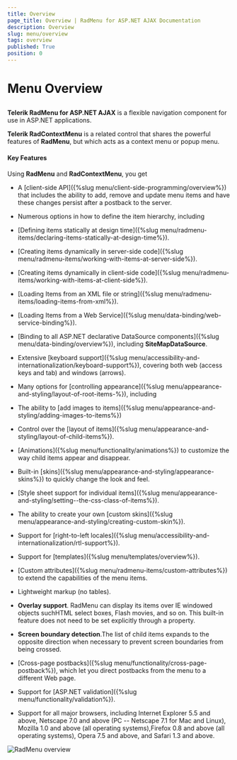 ```yaml
---
title: Overview
page_title: Overview | RadMenu for ASP.NET AJAX Documentation
description: Overview
slug: menu/overview
tags: overview
published: True
position: 0
---
```


# Menu Overview



## 



**Telerik RadMenu for ASP.NET AJAX** is a flexible navigation component for use in ASP.NET applications.

**Telerik RadContextMenu** is a related control that shares the powerful features of **RadMenu**, but which acts as a context menu or popup menu. 

#### Key Features
Using **RadMenu** and **RadContextMenu**, you get

* A [client-side API]({%slug menu/client-side-programming/overview%}) that includes the ability to add, remove and update menu items and have these changes persist after a postback to the server.

* Numerous options in how to define the item hierarchy, including

* [Defining items statically at design time]({%slug menu/radmenu-items/declaring-items-statically-at-design-time%}).

* [Creating items dynamically in server-side code]({%slug menu/radmenu-items/working-with-items-at-server-side%}).

* [Creating items dynamically in client-side code]({%slug menu/radmenu-items/working-with-items-at-client-side%}).

* [Loading Items from an XML file or string]({%slug menu/radmenu-items/loading-items-from-xml%}).

* [Loading Items from a Web Service]({%slug menu/data-binding/web-service-binding%}).

* [Binding to all ASP.NET declarative DataSource components]({%slug menu/data-binding/overview%}), including **SiteMapDataSource**.

* Extensive [keyboard support]({%slug menu/accessibility-and-internationalization/keyboard-support%}), covering both web (access keys and tab) and windows (arrows).

* Many options for [controlling appearance]({%slug menu/appearance-and-styling/layout-of-root-items-%}), including

* The ability to [add images to items]({%slug menu/appearance-and-styling/adding-images-to-items%})

* Control over the [layout of items]({%slug menu/appearance-and-styling/layout-of-child-items%}).

* [Animations]({%slug menu/functionality/animations%}) to customize the way child items appear and disappear.

* Built-in [skins]({%slug menu/appearance-and-styling/appearance-skins%}) to quickly change the look and feel.

* [Style sheet support for individual items]({%slug menu/appearance-and-styling/setting--the-css-class-of-items%}).

* The ability to create your own [custom skins]({%slug menu/appearance-and-styling/creating-custom-skin%}).

* Support for [right-to-left locales]({%slug menu/accessibility-and-internationalization/rtl-support%}).

* Support for [templates]({%slug menu/templates/overview%}).

* [Custom attributes]({%slug menu/radmenu-items/custom-attributes%}) to extend the capabilities of the menu items.

* Lightweight markup (no tables).

* **Overlay support**. RadMenu can display its items over IE windowed objects suchHTML select boxes, Flash movies, and so on. This built-in feature does not need to be set explicitly through a property.

* **Screen boundary detection**.The list of child items expands to the opposite direction when necessary to prevent screen boundaries from being crossed.

* [Cross-page postbacks]({%slug menu/functionality/cross-page-postback%}), which let you direct postbacks from the menu to a different Web page.

* Support for [ASP.NET validation]({%slug menu/functionality/validation%}).

* Support for all major browsers, including Internet Explorer 5.5 and above, Netscape 7.0 and above (PC -- Netscape 7.1 for Mac and Linux), Mozilla 1.0 and above (all operating systems),Firefox 0.8 and above (all operating systems), Opera 7.5 and above, and Safari 1.3 and above.

![RadMenu overview](images/menu_overview.png)

